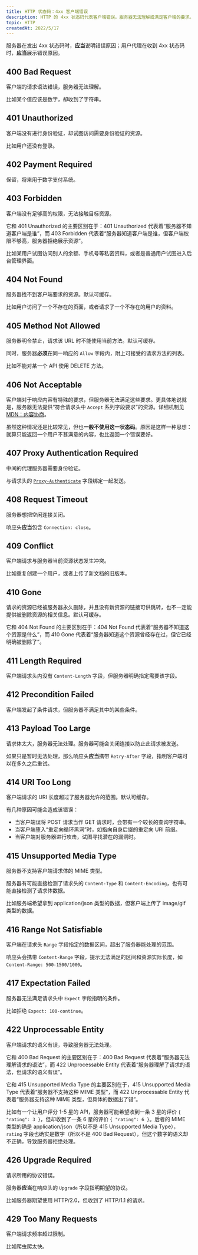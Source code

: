 ```yaml
---
title: HTTP 状态码：4xx 客户端错误
description: HTTP 的 4xx 状态码代表客户端错误。服务器无法理解或满足客户端的要求。
topic: HTTP
createdAt: 2022/5/17
---
```


服务器在发出 4xx 状态码时，**应当**说明错误原因；用户代理在收到 4xx 状态码时，**应当**展示错误原因。

## 400 Bad Request

客户端的请求语法错误，服务器无法理解。

比如某个值应该是数字，却收到了字符串。

## 401 Unauthorized

客户端没有进行身份验证，却试图访问需要身份验证的资源。

比如用户还没有登录。

## 402 Payment Required

保留，将来用于数字支付系统。

## 403 Forbidden

客户端没有足够高的权限，无法接触目标资源。

它和 401 Unauthorized 的主要区别在于：401 Unauthorized 代表着“服务器不知道客户端是谁”，而 403 Forbidden 代表着“服务器知道客户端是谁，但客户端权限不够高，服务器拒绝展示资源”。

比如某用户试图访问别人的余额、手机号等私密资料，或者是普通用户试图进入后台管理界面。

## 404 Not Found

服务器找不到客户端要求的资源。默认可缓存。

比如用户访问了一个不存在的页面，或者请求了一个不存在的用户的资料。

## 405 Method Not Allowed

服务器明令禁止，请求该 URL 时不能使用当前方法。默认可缓存。

同时，服务器**必须**在同一响应的 `Allow` 字段内，附上可接受的请求方法的列表。

比如不能对某一个 API 使用 DELETE 方法。

## 406 Not Acceptable

客户端对于响应内容有特殊的要求，但服务器无法满足这些要求。更具体地说就是，服务器无法提供“符合请求头中 `Accept` 系列字段要求”的资源。详细机制见 [MDN：内容协商](https://developer.mozilla.org/zh-CN/docs/Web/HTTP/Content_negotiation)。

虽然这种情况还是比较常见，但也**一般不使用这一状态码**。原因是这样一种思想：就算只能返回一个用户不甚满意的内容，也比返回一个错误要好。

## 407 Proxy Authentication Required

中间的代理服务器需要身份验证。

与请求头的 [`Proxy-Authenticate`](https://developer.mozilla.org/zh-CN/docs/Web/HTTP/Headers/Proxy-Authenticate) 字段绑定一起发送。

## 408 Request Timeout

服务器想把空闲连接关闭。

响应头**应当**包含 `Connection: close`。

## 409 Conflict

客户端请求与服务器当前资源状态发生冲突。

比如重复创建一个用户，或者上传了新文档的旧版本。

## 410 Gone

请求的资源已经被服务器永久删除，并且没有新资源的链接可供跳转，也不一定能提供被删除资源的相关信息。默认可缓存。

它和 404 Not Found 的主要区别在于：404 Not Found 代表着“服务器不知道这个资源是什么”，而 410 Gone 代表着“服务器知道这个资源曾经存在过，但它已经明确被删除了”。

## 411 Length Required

客户端请求头内没有 `Content-Length` 字段，但服务器明确指定需要该字段。

## 412 Precondition Failed

客户端发起了条件请求，但服务器不满足其中的某些条件。

## 413 Payload Too Large

请求体太大，服务器无法处理。服务器可能会关闭连接以防止此请求被发送。

如果只是暂时无法处理，那么响应头**应当**携带 `Retry-After` 字段，指明客户端可以在多久之后重试。

## 414 URI Too Long

客户端请求的 URI 长度超过了服务器允许的范围。默认可缓存。

有几种原因可能会造成该错误：

- 当客户端误将 POST 请求当作 GET 请求时，会带有一个较长的查询字符串。
- 当客户端堕入“重定向循环黑洞”时，如指向自身后缀的重定向 URI 前缀。
- 当客户端对服务器进行攻击，试图寻找潜在的漏洞时。

## 415 Unsupported Media Type

服务器不支持客户端请求体的 MIME 类型。

服务器有可能直接检测了请求头的 `Content-Type` 和 `Content-Encoding`，也有可能直接检测了请求体数据。

比如服务端希望拿到 application/json 类型的数据，但客户端上传了 image/gif 类型的数据。

## 416 Range Not Satisfiable

客户端在请求头 `Range` 字段指定的数据区间，超出了服务器能处理的范围。

响应头会携带 `Content-Range` 字段，提示无法满足的区间和资源实际长度，如 `Content-Range: 500-1500/1000`。

## 417 Expectation Failed

服务器无法满足请求头中 `Expect` 字段指明的条件。

比如拒绝 `Expect: 100-continue`。

## 422 Unprocessable Entity

客户端请求的语义有误，导致服务器无法处理。

它和 400 Bad Request 的主要区别在于：400 Bad Request 代表着“服务器无法理解请求的语法”，而 422 Unprocessable Entity 代表着“服务器理解了请求的语法，但请求的语义有误”。

它和 415 Unsupported Media Type 的主要区别在于，415 Unsupported Media Type 代表着“服务器不支持这种 MIME 类型”，而 422 Unprocessable Entity 代表着“服务器支持这种 MIME 类型，但具体的数据出了错”。

比如有一个让用户评分 1-5 星的 API，服务器可能希望收到一条 3 星的评价 `{ "rating": 3 }`，但却收到了一条 6 星的评价 `{ "rating": 6 }`。后者的 MIME 类型的确是 application/json（所以不是 415 Unsupported Media Type），`rating` 字段也确实是数字（所以不是 400 Bad Request），但这个数字的语义却不正确，导致服务器拒绝处理。

## 426 Upgrade Required

请求所用的协议错误。

服务器**应当**在响应头的 `Upgrade` 字段指明期望的协议。

比如服务器期望使用 HTTP/2.0，但收到了 HTTP/1.1 的请求。

## 429 Too Many Requests

客户端请求频率超过限制。

比如爬虫爬太快。
